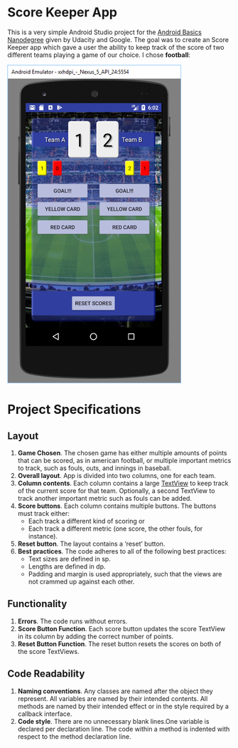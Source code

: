 # Score Keeper App

This is a very simple Android Studio project for the [Android Basics Nanodegree](https://www.udacity.com/course/android-basics-nanodegree-by-google--nd803) given by Udacity and Google. The goal was to create an Score Keeper app which gave a user the ability to keep track of the score of two different teams playing a game of our choice. I chose **football**:

![Score Keeper App](https://github.com/dburgosp/ScoreKeeper/blob/master/img_score_keeper.jpg?raw=true)

# Project Specifications

## Layout

1. **Game Chosen**. The chosen game has either multiple amounts of points that can be scored, as in american football, or multiple important metrics to track, such as fouls, outs, and innings in baseball.
2. **Overall layout**. App is divided into two columns, one for each team.
3. **Column contents**. Each column contains a large [TextView](https://developer.android.com/reference/android/widget/TextView.html) to keep track of the current score for that team. Optionally, a second TextView to track another important metric such as fouls can be added.
4. **Score buttons**. Each column contains multiple buttons. The buttons must track either:
   * Each track a different kind of scoring or
   * Each track a different metric (one score, the other fouls, for instance).
5. **Reset button**. The layout contains a ‘reset’ button.
6. **Best practices**. The code adheres to all of the following best practices:
   * Text sizes are defined in sp.
   * Lengths are defined in dp.
   * Padding and margin is used appropriately, such that the views are not crammed up against each other.

## Functionality

1. **Errors**. The code runs without errors.
2. **Score Button Function**. Each score button updates the score TextView in its column by adding the correct number of points.
3. **Reset Button Function**. The reset button resets the scores on both of the score TextViews.

## Code Readability

1. **Naming conventions**. Any classes are named after the object they represent. All variables are named by their intended contents. All methods are named by their intended effect or in the style required by a callback interface.
2. **Code style**. There are no unnecessary blank lines.One variable is declared per declaration line. The code within a method is indented with respect to the method declaration line.
